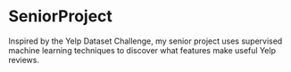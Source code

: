 SeniorProject
=============

Inspired by the Yelp Dataset Challenge, my senior project uses supervised machine learning techniques to discover what features make useful Yelp reviews.
